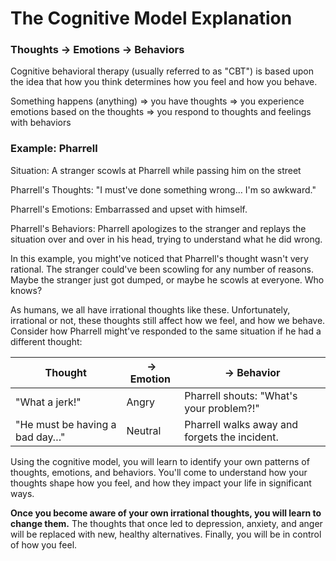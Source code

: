 # The Cognitive Model Explanation
### Thoughts → Emotions → Behaviors
Cognitive behavioral therapy (usually referred to as "CBT") is based upon the idea that how you think determines how you feel and how you behave.

Something happens (anything) => you have thoughts => you experience emotions based on the thoughts => you respond to thoughts and feelings with behaviors

### Example: Pharrell

Situation: A stranger scowls at Pharrell while passing him on the street

Pharrell's Thoughts: "I must've done something wrong… I'm so awkward."

Pharrell's Emotions: Embarrassed and upset with himself.

Pharrell's Behaviors: Pharrell apologizes to the stranger and replays the situation over and over in his head, trying to understand what he did wrong.


In this example, you might've noticed that Pharrell's thought wasn't very rational. The stranger could've been scowling for any number of reasons. Maybe the stranger just got dumped, or maybe he scowls at everyone. Who knows?


As humans, we all have irrational thoughts like these. Unfortunately, irrational or not, these thoughts still affect how we feel, and how we behave. Consider how Pharrell might've responded to the same situation if he had a different thought:

| Thought	| →	Emotion |	→	Behavior |
| ------------- | ------------- | ------------- |
| "What a jerk!"	|	Angry		| Pharrell shouts: "What's your problem?!" |
| "He must be having a bad day…"	|	Neutral	|	Pharrell walks away and forgets the incident. |

Using the cognitive model, you will learn to identify your own patterns of thoughts, emotions, and behaviors. You'll come to understand how your thoughts shape how you feel, and how they impact your life in significant ways.

**Once you become aware of your own irrational thoughts, you will learn to change them.**
The thoughts that once led to depression, anxiety, and anger will be replaced with new, healthy alternatives. Finally, you will be in control of how you feel.
